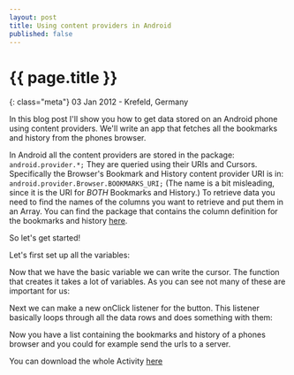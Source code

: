 ```yaml
---
layout: post
title: Using content providers in Android
published: false
---
```


# {{ page.title }}

{: class="meta"} 03 Jan 2012 - Krefeld, Germany

In this blog post I'll show you how to get data stored on an Android phone using content providers.
We'll write an app that fetches all the bookmarks and history from the phones browser.

In Android all the content providers are stored in the package: <code>android.provider.*;</code>
They are queried using their URIs and Cursors.
Specifically the Browser's Bookmark and History content provider URI is in: <code>android.provider.Browser.BOOKMARKS_URI;</code>
(The name is a bit misleading, since it is the URI for <i>BOTH</i> Bookmarks and History.)
To retrieve data you need to find the names of the columns you want to retrieve and put them in an Array.
You can find the package that contains the column definition for the bookmarks and history <a href="http://developer.android.com/reference/android/provider/Browser.BookmarkColumns.html">here</a>.
<p>So let's get started!</p>
Let's first set up all the variables:

<script src="https://gist.github.com/1554163.js?file=variables.java">
</script>

Now that we have the basic variable we can write the cursor. The function that creates it takes a lot of
variables. As you can see not many of these are important for us:

<script src="https://gist.github.com/1554163.js?file=cursor.java">
</script>

Next we can make a new onClick listener for the button. This listener basically loops
through all the data rows and does something with them:

<script src="https://gist.github.com/1554163.js?file=onclicklistener.java">
</script>

Now you have a list containing the bookmarks and history of a phones browser and you could for example send the urls to a server.

<p>You can download the whole Activity <a href="https://raw.github.com/gist/1554163/7a0b4101462d4e0685289e6c0920b7e5c8d490a7/activity.java">here</a></p>